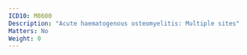 ```yaml
---
ICD10: M8600
Description: "Acute haematogenous osteomyelitis: Multiple sites"
Matters: No
Weight: 0
---
```

